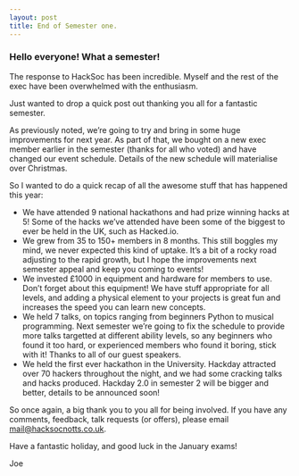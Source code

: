```yaml
---
layout: post
title: End of Semester one.
---
```


### Hello everyone! What a semester!
The response to HackSoc has been incredible. Myself and the rest of the exec have been overwhelmed with the enthusiasm.

Just wanted to drop a quick post out thanking you all for a fantastic semester.

As previously noted, we’re going to try and bring in some huge improvements for next year. As part of that, we bought on a new exec member earlier in the semester (thanks for all who voted) and have changed our event schedule. Details of the new schedule will materialise over Christmas.

So I wanted to do a quick recap of all the awesome stuff that has happened this year:

* We have attended 9 national hackathons and had prize winning hacks at 5! Some of the hacks we’ve attended have been some of the biggest to ever be held in the UK, such as Hacked.io.
* We grew from 35 to 150+ members in 8 months. This still boggles my mind, we never expected this kind of uptake. It’s a bit of a rocky road adjusting to the rapid growth, but I hope the improvements next semester appeal and keep you coming to events!
* We invested £1000 in equipment and hardware for members to use. Don’t forget about this equipment! We have stuff appropriate for all levels, and adding a physical element to your projects is great fun and increases the speed you can learn new concepts.
* We held 7 talks, on topics ranging from beginners Python to musical programming. Next semester we’re going to fix the schedule to provide more talks targetted at different ability levels, so any beginners who found it too hard, or experienced members who found it boring, stick with it! Thanks to all of our guest speakers.
* We held the first ever hackathon in the University. Hackday attracted over 70 hackers throughout the night, and we had some cracking talks and hacks produced. Hackday 2.0 in semester 2 will be bigger and better, details to be announced soon!

So once again, a big thank you to you all for being involved. If you have any comments, feedback, talk requests (or offers), please email mail@hacksocnotts.co.uk.

Have a fantastic holiday, and good luck in the January exams!

Joe
